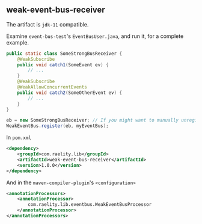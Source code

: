 ## weak-event-bus-receiver

The artifact is `jdk-11` compatible.

Examine `event-bus-test`'s `EventBusUser.java`, and run it, for a complete example.

```java
public static class SomeStrongBusReceiver {
    @WeakSubscribe
    public void catch1(SomeEvent ev) {
        // ...
    }
    @WeakSubscribe
    @WeakAllowConcurrentEvents
    public void catch2(SomeOtherEvent ev) {
        // ...
    }
}

eb = new SomeStrongBusReceiver; // If you might want to manually unregister.
WeakEventBus.register(eb, myEventBus);
```

In `pom.xml`
```xml
<dependency>
    <groupId>com.raelity.lib</groupId>
    <artifactId>weak-event-bus-receiver</artifactId>
    <version>1.0.0</version>
</dependency>
```
And in the `maven-compiler-plugin`'s `<configuration>`
```xml
<annotationProcessors>
    <annotationProcessor>
        com.raelity.lib.eventbus.WeakEventBusProcessor
    </annotationProcessor>
</annotationProcessors>
```
